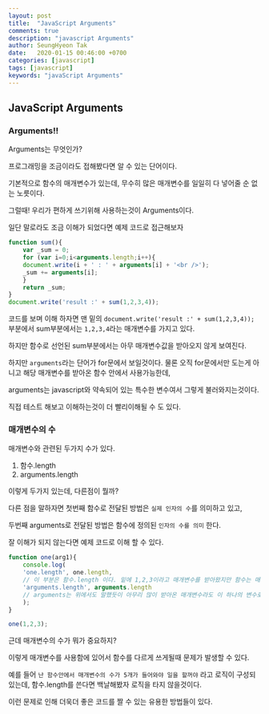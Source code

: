 ```yaml
---
layout: post
title:  "JavaScript Arguments"
comments: true
description: "javascript Arguments"
author: SeungHyeon Tak
date:   2020-01-15 00:46:00 +0700
categories: [javascript]
tags: [javascript]
keywords: "javaScript Arguments"
---
```

## JavaScript Arguments


### Arguments!!

Arguments는 무엇인가?

프로그래밍을 조금이라도 접해봤다면 알 수 있는 단어이다.

기본적으로 함수의 매개변수가 있는데, 무수히 많은 매개변수를 일일히 다 넣어줄 순 없는 노릇이다.

그럴때! 우리가 편하게 쓰기위해 사용하는것이 Arguments이다.

일단 말로라도 조금 이해가 되었다면 예제 코드로 접근해보자

```javascript
function sum(){
    var _sum = 0;
    for (var i=0;i<arguments.length;i++){
	document.write(i + ' : ' + arguments[i] + '<br />');
	_sum += arguments[i];
    }
    return _sum;
}
document.write('result :' + sum(1,2,3,4));
```

코드를 보며 이해 하자면 맨 밑의 `document.write('result :' + sum(1,2,3,4));` 부분에서 sum부분에서는 `1,2,3,4`라는 매개변수를 가지고 있다.

하지만 함수로 선언된 sum부분에서는 아무 매개변수값을 받아오지 않게 보여진다.

하지만 `arguments`라는 단어가 for문에서 보일것이다. 물론 오직 for문에서만 도는게 아니고 해당 매개변수를 받아온 함수 안에서 사용가능한데,

arguments는 javascript와 약속되어 있는 특수한 변수여서 그렇게 불러와지는것이다.

직접 테스트 해보고 이해하는것이 더 빨리이해될 수 도 있다.

### 매개변수의 수

매개변수와 관련된 두가지 수가 있다.

1. 함수.length
2. arguments.length

이렇게 두가지 있는데, 다른점이 뭘까?

다른 점을 말하자면 첫번째 함수로 전달된 방법은 `실제 인자의 수`를 의미하고 있고,

두번째 arguments로 전달된 방법은 함수에 정의된 `인자의 수를 의미` 한다.

잘 이해가 되지 않는다면 예제 코드로 이해 할 수 있다.

```javascript
function one(arg1){
    console.log(
	'one.length', one.length, 
	// 이 부분은 함수.length 이다. 밑에 1,2,3이라고 매개변수를 받아왔지만 함수는 매개변수 하나만 있다고 판단하여 아무리 많이 써도 1이라고 표시 될것이다.
	'arguments.length', arguments.length 
	// arguments는 위에서도 말했듯이 아무리 많이 받아온 매개변수라도 이 하나의 변수로 다 포함 할 수 있다.
    );
}

one(1,2,3);
```

근데 매개변수의 수가 뭐가 중요하지?

이렇게 매개변수를 사용함에 있어서 함수를 다르게 쓰게될때 문제가 발생할 수 있다.

예를 들어 `난 함수안에서 매개변수의 수가 5개가 들어와야 일을 할꺼야` 라고 로직이 구성되있는데, 함수.length를 쓴다면 백날해봤자 로직을 타지 않을것이다.

이런 문제로 인해 더욱더 좋은 코드를 짤 수 있는 유용한 방법들이 있다.
